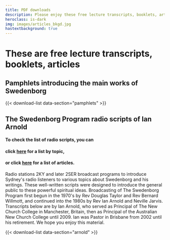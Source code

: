 ```yaml
---
title: PDF downloads
description: Please enjoy these free lecture transcripts, booklets, articles
heroclass: is-dark
img: images/articles_bkgd.jpg
hastextbackground: true
---
```


# These are free lecture transcripts, booklets, articles

## Pamphlets introducing the main works of Swedenborg

{{< download-list data-section="pamphlets" >}}

## The Swedenborg Program radio scripts of Ian Arnold

#### To check the list of radio scripts, you can
#### click [here](https://static.swedenborg.com.au/pdf/transcripts/000TopicIndex.pdf) for a list by topic,
#### or click [here](https://static.swedenborg.com.au/pdf/transcripts/000Index.pdf) for a list of articles.

Radio stations 2KY and later 2SER broadcast programs to introduce Sydney's radio listeners to various topics about Swedenborg and his writings. These well-written scripts were designed to introduce the general public to these powerful spiritual ideas. Broadcasting of The Swedenborg Program first begun in the 1970's by Rev Douglas Taylor and Rev Bernard Willmott, and continued into the 1980s by Rev Ian Arnold and Neville Jarvis. Transcripts below are by Ian Arnold, who served as Principal of The New Church College in Manchester, Britain, then as Principal of the Australian New Church College until 2009. Ian was Pastor in Brisbane from 2002 until his retirement. We hope you enjoy this material.

{{< download-list data-section="arnold" >}}